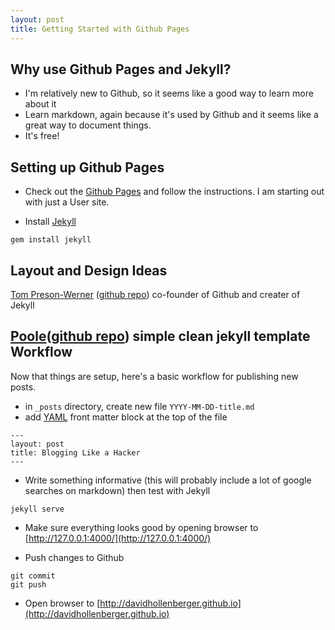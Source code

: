 ```yaml
---
layout: post
title: Getting Started with Github Pages
---
```


Why use Github Pages and Jekyll?
--------------------------------
* I'm relatively new to Github, so it seems like a good way to learn more about it
* Learn markdown, again because it's used by Github and it seems like a great way to document things.
* It's free!

Setting up Github Pages
-----------------------
* Check out the [Github Pages](https://pages.github.com/) and follow the instructions.  I am starting out with just a User site.

* Install [Jekyll](https://http://jekyllrb.com/)
```
gem install jekyll
```  

Layout and Design Ideas
-------------------------
[Tom Preson-Werner](http://tom.preston-werner.com/) ([github repo](https://github.com/mojombo/tpw)) co-founder of Github and creater of Jekyll

[Poole](http://getpoole.com)([github repo](https://github.com/poole/poole)) simple clean jekyll template
Workflow
--------
Now that things are setup, here's a basic workflow for publishing new posts.

* in `_posts` directory, create new file `YYYY-MM-DD-title.md`
* add [YAML](yaml.org) front matter block at the top of the file

```
---
layout: post
title: Blogging Like a Hacker
---
```

* Write something informative (this will probably include a lot of google searches on markdown) then test with Jekyll

```
jekyll serve
```
* Make sure everything looks good by opening browser to [http://127.0.0.1:4000/](http://127.0.0.1:4000/)

* Push changes to Github

```
git commit
git push
```
* Open browser to [http://davidhollenberger.github.io](http://davidhollenberger.github.io)
